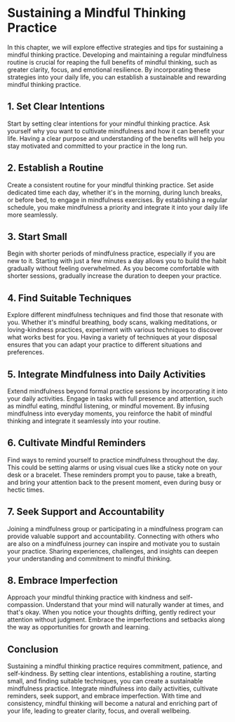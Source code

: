 Sustaining a Mindful Thinking Practice
===============================================

In this chapter, we will explore effective strategies and tips for sustaining a mindful thinking practice. Developing and maintaining a regular mindfulness routine is crucial for reaping the full benefits of mindful thinking, such as greater clarity, focus, and emotional resilience. By incorporating these strategies into your daily life, you can establish a sustainable and rewarding mindful thinking practice.

**1. Set Clear Intentions**
---------------------------

Start by setting clear intentions for your mindful thinking practice. Ask yourself why you want to cultivate mindfulness and how it can benefit your life. Having a clear purpose and understanding of the benefits will help you stay motivated and committed to your practice in the long run.

**2. Establish a Routine**
--------------------------

Create a consistent routine for your mindful thinking practice. Set aside dedicated time each day, whether it's in the morning, during lunch breaks, or before bed, to engage in mindfulness exercises. By establishing a regular schedule, you make mindfulness a priority and integrate it into your daily life more seamlessly.

**3. Start Small**
------------------

Begin with shorter periods of mindfulness practice, especially if you are new to it. Starting with just a few minutes a day allows you to build the habit gradually without feeling overwhelmed. As you become comfortable with shorter sessions, gradually increase the duration to deepen your practice.

**4. Find Suitable Techniques**
-------------------------------

Explore different mindfulness techniques and find those that resonate with you. Whether it's mindful breathing, body scans, walking meditations, or loving-kindness practices, experiment with various techniques to discover what works best for you. Having a variety of techniques at your disposal ensures that you can adapt your practice to different situations and preferences.

**5. Integrate Mindfulness into Daily Activities**
--------------------------------------------------

Extend mindfulness beyond formal practice sessions by incorporating it into your daily activities. Engage in tasks with full presence and attention, such as mindful eating, mindful listening, or mindful movement. By infusing mindfulness into everyday moments, you reinforce the habit of mindful thinking and integrate it seamlessly into your routine.

**6. Cultivate Mindful Reminders**
----------------------------------

Find ways to remind yourself to practice mindfulness throughout the day. This could be setting alarms or using visual cues like a sticky note on your desk or a bracelet. These reminders prompt you to pause, take a breath, and bring your attention back to the present moment, even during busy or hectic times.

**7. Seek Support and Accountability**
--------------------------------------

Joining a mindfulness group or participating in a mindfulness program can provide valuable support and accountability. Connecting with others who are also on a mindfulness journey can inspire and motivate you to sustain your practice. Sharing experiences, challenges, and insights can deepen your understanding and commitment to mindful thinking.

**8. Embrace Imperfection**
---------------------------

Approach your mindful thinking practice with kindness and self-compassion. Understand that your mind will naturally wander at times, and that's okay. When you notice your thoughts drifting, gently redirect your attention without judgment. Embrace the imperfections and setbacks along the way as opportunities for growth and learning.

**Conclusion**
--------------

Sustaining a mindful thinking practice requires commitment, patience, and self-kindness. By setting clear intentions, establishing a routine, starting small, and finding suitable techniques, you can create a sustainable mindfulness practice. Integrate mindfulness into daily activities, cultivate reminders, seek support, and embrace imperfection. With time and consistency, mindful thinking will become a natural and enriching part of your life, leading to greater clarity, focus, and overall wellbeing.
